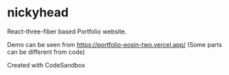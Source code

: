 # nickyhead

React-three-fiber based Portfolio website.

Demo can be seen from https://portfolio-eosin-two.vercel.app/
(Some parts can be different from code)

Created with CodeSandbox
